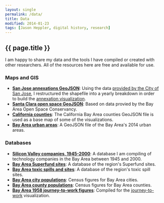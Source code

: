 ```yaml
---
layout: single
permalink: /data/
title: Data
modified: 2014-01-23
tags: [Jason Heppler, digital history, research]
---
```


## {{ page.title }}

I am happy to share my data and the tools I have compiled or created with
other researchers. All of the resources here are free and available for use.

### Maps and GIS

- **[San Jose annexations GeoJSON](https://github.com/hepplerj/machinesvalley/tree/gh-pages/data-files/sv-annexations/sj_annex_full.json)**: Using the data [provided by the City of San Jose](http://www.sanjoseca.gov/index.aspx?NID=3308), I restructured the shapefile into a yearly breakdown in order to build the [annexation visualization](/visualizations/annexations/).
- **[Santa Clara open space GeoJSON](https://github.com/hepplerj/machinesvalley/tree/gh-pages/data-files/ca-openspace/openspace_santaclara.json)**: Based on data provied by the Bay Area Open Space Conservancy.
- **[California counties](https://github.com/hepplerj/machinesvalley/tree/gh-pages/data-files/ca-counties/ca_counties.json)**: The California Bay Area counties GeoJSON file is used as a base map of some of the visualizations.
- **[Bay Area urban areas](https://github.com/hepplerj/machinesvalley/tree/gh-pages/data-files/sv-urban/urban_areas_out.json)**: A GeoJSON file of the Bay Area's 2014 urban areas.

### Databases

- **[Silicon Valley companies, 1945-2000](https://github.com/hepplerj/machinesvalley/tree/gh-pages/data-files/sv-companies/sv_companies.csv)**: A database I am compiling of technology companies in the Bay Area between 1945 and 2000.
- **[Bay Area Superfund sites](https://github.com/hepplerj/machinesvalley/tree/gh-pages/data-files/ca-pollution/ca_superfund.csv)**: A database of the region's Superfund sites.
- **[Bay Area toxic spills and sites](https://github.com/hepplerj/machinesvalley/tree/gh-pages/data-files/ca-pollution/ca_toxic_sites.csv)**: A database of the region's toxic spill sites.
- **[Bay Area city populations](https://github.com/hepplerj/machinesvalley/tree/gh-pages/data-files/census-population/pop_cities.csv)**: Census figures for Bay Area cities.
- **[Bay Area county populations](https://github.com/hepplerj/machinesvalley/tree/gh-pages/data-files/census-population/population_bay_area.csv)**: Census figures for Bay Area counties.
- **[Bay Area 1958 journey-to-work
figures](https://github.com/hepplerj/machinesvalley/tree/gh-pages/data-files/sv-traffic/traffic.csv)**: Compiled for the [journey-to-work](/visualizations/traffic/) visualization.
